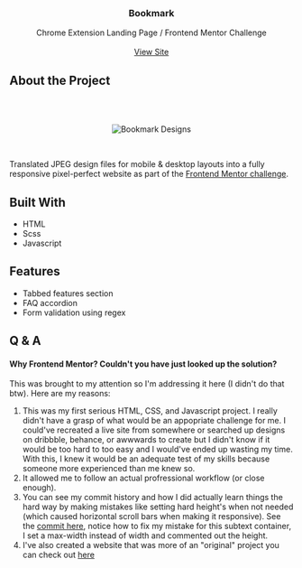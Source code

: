 
<!-- PROJECT HEADER -->
<br />
<div align="center">

<h3 align="center">Bookmark</h3>

  <p align="center">
    Chrome Extension Landing Page / Frontend Mentor Challenge
    <br />
    <br />
    <a href="https://rbhogal.github.io/bookmark-landing-page/dist/">View Site</a>
  </p>
</div>

<!-- ABOUT THE PROJECT -->
## About the Project
<br />
<br />

<div align="center">

![Bookmark Designs](https://res.cloudinary.com/dz209s6jk/image/upload/q_auto:good,w_900/Challenges/nmfs59ofpjizo6knhpsr.jpg)

</div>
<br />

Translated JPEG design files for mobile & desktop layouts into a fully responsive pixel-perfect website as part of the [Frontend Mentor challenge](https://www.frontendmentor.io/challenges/bookmark-landing-page-5d0b588a9edda32581d29158).

## Built With
* HTML
* Scss
* Javascript


## Features
* Tabbed features section
* FAQ accordion
* Form validation using regex

## Q & A

#### Why Frontend Mentor? Couldn't you have just looked up the solution?

This was brought to my attention so I'm addressing it here (I didn't do that btw). Here are my reasons:

1. This was my first serious HTML, CSS, and Javascript project. I really didn't have a grasp of what would be an appopriate challenge for me. I could've recreated a live site from somewhere or searched up designs on dribbble, behance, or awwwards to create but I didn't know if it would be too hard to too easy and I would've ended up wasting my time. With this, I knew it would be an adequate test of my skills because someone more experienced than me knew so.
2. It allowed me to follow an actual profressional workflow (or close enough).
3. You can see my commit history and how I did actually learn things the hard way by making mistakes like setting hard height's when not needed (which caused horizontal scroll bars when making it responsive). See the [commit here](https://github.com/rbhogal/bookmark-landing-page/commit/bbf16a8eac7af0f3836c6f407ba98450c04028a8#diff-b3b145d502f30859c28e06006a2b44428dd62a3fe4fc5b9db66c319a75eab732L325), notice how to fix my mistake for this subtext container, I set a max-width instead of width and commented out the height. 
4. I've also created a website that was more of an "original" project you can check out [here](https://github.com/rbhogal/burgerlords-recreation)
